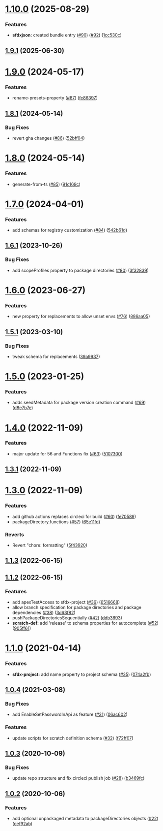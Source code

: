 # [1.10.0](https://github.com/forcedotcom/schemas/compare/1.9.1...1.10.0) (2025-08-29)


### Features

* **sfdxjson:** created bundle entry ([#90](https://github.com/forcedotcom/schemas/issues/90)) ([#92](https://github.com/forcedotcom/schemas/issues/92)) ([1cc530c](https://github.com/forcedotcom/schemas/commit/1cc530c6530748cef0316e589e7524c5ab3ac614))



## [1.9.1](https://github.com/forcedotcom/schemas/compare/1.9.0...1.9.1) (2025-06-30)



# [1.9.0](https://github.com/forcedotcom/schemas/compare/1.8.1...1.9.0) (2024-05-17)


### Features

* rename-presets-property ([#87](https://github.com/forcedotcom/schemas/issues/87)) ([fc86397](https://github.com/forcedotcom/schemas/commit/fc86397cde8cc8da2fbcee34e129d0e3765d11ca))



## [1.8.1](https://github.com/forcedotcom/schemas/compare/1.8.0...1.8.1) (2024-05-14)


### Bug Fixes

* revert gha changes ([#86](https://github.com/forcedotcom/schemas/issues/86)) ([52bff04](https://github.com/forcedotcom/schemas/commit/52bff043283c1d68c6774150e2d816c33588022f))



# [1.8.0](https://github.com/forcedotcom/schemas/compare/1.7.0...1.8.0) (2024-05-14)


### Features

* generate-from-ts ([#85](https://github.com/forcedotcom/schemas/issues/85)) ([91c169c](https://github.com/forcedotcom/schemas/commit/91c169ccc164fdbdb33cb3fd3794f44207d2835c))



# [1.7.0](https://github.com/forcedotcom/schemas/compare/1.6.1...1.7.0) (2024-04-01)


### Features

* add schemas for registry customization ([#84](https://github.com/forcedotcom/schemas/issues/84)) ([542b61d](https://github.com/forcedotcom/schemas/commit/542b61d224f5fd78f8b09f28c5cb16e1691de9bc))



## [1.6.1](https://github.com/forcedotcom/schemas/compare/1.6.0...1.6.1) (2023-10-26)


### Bug Fixes

* add scopeProfiles property to package directories ([#80](https://github.com/forcedotcom/schemas/issues/80)) ([3f32839](https://github.com/forcedotcom/schemas/commit/3f32839ffc5cb483a5f95fe5ae65b3e66cde83b1))



# [1.6.0](https://github.com/forcedotcom/schemas/compare/1.5.1...1.6.0) (2023-06-27)


### Features

* new property for replacements to allow unset envs ([#76](https://github.com/forcedotcom/schemas/issues/76)) ([886aa05](https://github.com/forcedotcom/schemas/commit/886aa0590ec1034d5806f2fee929deb49109ed0a))



## [1.5.1](https://github.com/forcedotcom/schemas/compare/1.5.0...1.5.1) (2023-03-10)


### Bug Fixes

* tweak schema for replacements ([39a9937](https://github.com/forcedotcom/schemas/commit/39a9937ef3d67e0bf57ed18429bf51b5c87cc530))



# [1.5.0](https://github.com/forcedotcom/schemas/compare/1.4.0...1.5.0) (2023-01-25)


### Features

* adds seedMetadata for package version creation command ([#69](https://github.com/forcedotcom/schemas/issues/69)) ([d8e7b7e](https://github.com/forcedotcom/schemas/commit/d8e7b7e10ee7c70b6bc893268b7ad937f60a31cc))



# [1.4.0](https://github.com/forcedotcom/schemas/compare/1.3.1...1.4.0) (2022-11-09)


### Features

* major update for 56 and Functions fix ([#63](https://github.com/forcedotcom/schemas/issues/63)) ([5107300](https://github.com/forcedotcom/schemas/commit/5107300507af03f77a7cb5e09e3e98b4ecd2822e))



## [1.3.1](https://github.com/forcedotcom/schemas/compare/1.3.0...1.3.1) (2022-11-09)



# [1.3.0](https://github.com/forcedotcom/schemas/compare/v1.1.3...1.3.0) (2022-11-09)


### Features

* add github actions replaces circleci for build ([#60](https://github.com/forcedotcom/schemas/issues/60)) ([fe70589](https://github.com/forcedotcom/schemas/commit/fe70589fd652298236ec7a423e0199a8fe66c8bc))
* packageDirectory.functions ([#57](https://github.com/forcedotcom/schemas/issues/57)) ([65e11fd](https://github.com/forcedotcom/schemas/commit/65e11fde5e01e08ce41b1cf5b087aaedc468843c))


### Reverts

* Revert "chore: formatting" ([5f43920](https://github.com/forcedotcom/schemas/commit/5f43920110f84b91813af85ee5f6334fea398fe7))



## [1.1.3](https://github.com/forcedotcom/schemas/compare/v1.1.2...v1.1.3) (2022-06-15)



## [1.1.2](https://github.com/forcedotcom/schemas/compare/v1.1.0...v1.1.2) (2022-06-15)


### Features

* add apexTestAccess to sfdx-project ([#36](https://github.com/forcedotcom/schemas/issues/36)) ([6516668](https://github.com/forcedotcom/schemas/commit/6516668394d3b2942bb931984eff433c7922c375))
* allow branch specification for package directories and package dependencies ([#38](https://github.com/forcedotcom/schemas/issues/38)) ([3d63f82](https://github.com/forcedotcom/schemas/commit/3d63f82edb88b030f3c68dab13b6518906a27ba4))
* pushPackageDirectoriesSequentially ([#42](https://github.com/forcedotcom/schemas/issues/42)) ([ddb3693](https://github.com/forcedotcom/schemas/commit/ddb36937b7dcc73a8ba938b8c8a00d089b1920a1))
* **scratch-def:** add 'release' to schema properties for autocomplete ([#52](https://github.com/forcedotcom/schemas/issues/52)) ([905ff61](https://github.com/forcedotcom/schemas/commit/905ff6124a043cb983399e95ce33392e4ee96f75))



# [1.1.0](https://github.com/forcedotcom/schemas/compare/v1.0.4...v1.1.0) (2021-04-14)


### Features

* **sfdx-project:** add name property to project schema ([#35](https://github.com/forcedotcom/schemas/issues/35)) ([074a2fb](https://github.com/forcedotcom/schemas/commit/074a2fb14e5d04a96dcf87224c1f907bb49dddc7))



## [1.0.4](https://github.com/forcedotcom/schemas/compare/v1.0.3...v1.0.4) (2021-03-08)


### Bug Fixes

* add EnableSetPasswordInApi as feature ([#31](https://github.com/forcedotcom/schemas/issues/31)) ([06ac602](https://github.com/forcedotcom/schemas/commit/06ac6020114723ca791390c1acf0f20a13692172))


### Features

* update scripts for scratch definition schema ([#32](https://github.com/forcedotcom/schemas/issues/32)) ([f72ff07](https://github.com/forcedotcom/schemas/commit/f72ff0766b101b11e105b50d92db3365f4c1caa4))



## [1.0.3](https://github.com/forcedotcom/schemas/compare/v1.0.2...v1.0.3) (2020-10-09)


### Bug Fixes

* update repo structure and fix circleci publish job ([#28](https://github.com/forcedotcom/schemas/issues/28)) ([b3469fc](https://github.com/forcedotcom/schemas/commit/b3469fc5e6a083825a95122c4952c754817f69f5))



## [1.0.2](https://github.com/forcedotcom/schemas/compare/cef92ab11852dabf1eca43bd650c8f37051b67cf...v1.0.2) (2020-10-06)


### Features

* add optional unpackaged metadata to packageDirectories objects ([#22](https://github.com/forcedotcom/schemas/issues/22)) ([cef92ab](https://github.com/forcedotcom/schemas/commit/cef92ab11852dabf1eca43bd650c8f37051b67cf))



